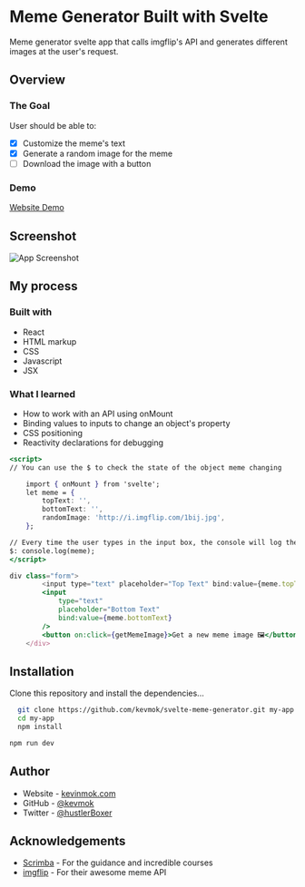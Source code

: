 # Meme Generator Built with Svelte

Meme generator svelte app that calls imgflip's API and generates different images at the user's request.

## Overview

### The Goal

User should be able to:

-   [x] Customize the meme's text
-   [x] Generate a random image for the meme
-   [ ] Download the image with a button

### Demo

[Website Demo](https://svelte-meme-generator.vercel.app/)

## Screenshot

![App Screenshot](https://i.imgur.com/TOV3hr9.jpg)

## My process

### Built with

-   React
-   HTML markup
-   CSS
-   Javascript
-   JSX

### What I learned

-   How to work with an API using onMount
-   Binding values to inputs to change an object's property
-   CSS positioning
-   Reactivity declarations for debugging

```jsx
<script>
// You can use the $ to check the state of the object meme changing

    import { onMount } from 'svelte';
    let meme = {
        topText: '',
        bottomText: '',
        randomImage: 'http://i.imgflip.com/1bij.jpg',
    };

// Every time the user types in the input box, the console will log the newly updated object
$: console.log(meme);
</script>

div class="form">
        <input type="text" placeholder="Top Text" bind:value={meme.topText} />
        <input
            type="text"
            placeholder="Bottom Text"
            bind:value={meme.bottomText}
        />
        <button on:click={getMemeImage}>Get a new meme image 🖼</button>
    </div>
```

## Installation

Clone this repository and install the dependencies...

```bash
  git clone https://github.com/kevmok/svelte-meme-generator.git my-app
  cd my-app
  npm install
```

```bash
npm run dev
```

## Author

-   Website - [kevinmok.com](https://kevinmok.com)
-   GitHub - [@kevmok](https://www.github.com/Kevmok)
-   Twitter - [@hustlerBoxer](https://twitter.com/hustlerBoxer)

## Acknowledgements

-   [Scrimba](https://scrimba.com) - For the guidance and incredible courses
-   [imgflip](https://imgflip.com/) - For their awesome meme API
